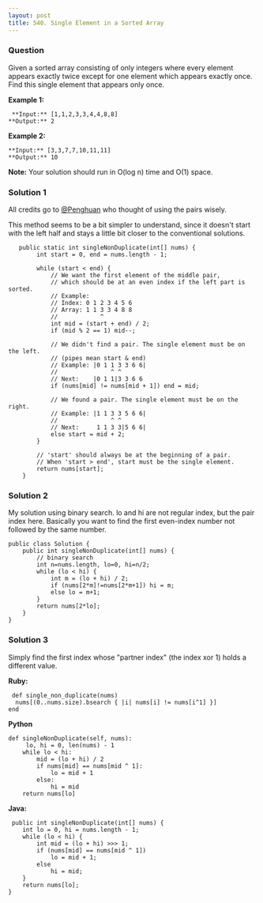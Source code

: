 ```yaml
---
layout: post
title: 540. Single Element in a Sorted Array
---
```

### Question
Given a sorted array consisting of only integers where every element appears
exactly twice except for one element which appears exactly once. Find this
single element that appears only once.



 **Example 1:**

    
    
     **Input:** [1,1,2,3,3,4,4,8,8]
    **Output:** 2
    

**Example 2:**

    
    
    **Input:** [3,3,7,7,10,11,11]
    **Output:** 10
    



 **Note:** Your solution should run in O(log n) time and O(1) space.

### Solution 1
All credits go to [@Penghuan](https://discuss.leetcode.com/post/175763) who
thought of using the pairs wisely.

This method seems to be a bit simpler to understand, since it doesn't start
with the left half and stays a little bit closer to the conventional
solutions.

    
    
       public static int singleNonDuplicate(int[] nums) {
            int start = 0, end = nums.length - 1;
    
            while (start < end) {
                // We want the first element of the middle pair,
                // which should be at an even index if the left part is sorted.
                // Example:
                // Index: 0 1 2 3 4 5 6
                // Array: 1 1 3 3 4 8 8
                //            ^
                int mid = (start + end) / 2;
                if (mid % 2 == 1) mid--;
    
                // We didn't find a pair. The single element must be on the left.
                // (pipes mean start & end)
                // Example: |0 1 1 3 3 6 6|
                //               ^ ^
                // Next:    |0 1 1|3 3 6 6
                if (nums[mid] != nums[mid + 1]) end = mid;
    
                // We found a pair. The single element must be on the right.
                // Example: |1 1 3 3 5 6 6|
                //               ^ ^
                // Next:     1 1 3 3|5 6 6|
                else start = mid + 2;
            }
    
            // 'start' should always be at the beginning of a pair.
            // When 'start > end', start must be the single element.
            return nums[start];
        }
    


### Solution 2
My solution using binary search. lo and hi are not regular index, but the pair
index here. Basically you want to find the first even-index number not
followed by the same number.

    
    
    public class Solution {
        public int singleNonDuplicate(int[] nums) {
            // binary search
            int n=nums.length, lo=0, hi=n/2;
            while (lo < hi) {
                int m = (lo + hi) / 2;
                if (nums[2*m]!=nums[2*m+1]) hi = m;
                else lo = m+1;
            }
            return nums[2*lo];
        }
    }
    


### Solution 3
Simply find the first index whose "partner index" (the index xor 1) holds a
different value.

 **Ruby:**

    
    
     def single_non_duplicate(nums)
      nums[(0..nums.size).bsearch { |i| nums[i] != nums[i^1] }]
    end
    

**Python**

    
    
    def singleNonDuplicate(self, nums):
         lo, hi = 0, len(nums) - 1
        while lo < hi:
            mid = (lo + hi) / 2
            if nums[mid] == nums[mid ^ 1]:
                lo = mid + 1
            else:
                hi = mid
        return nums[lo]
    

**Java:**

    
    
     public int singleNonDuplicate(int[] nums) {
        int lo = 0, hi = nums.length - 1;
        while (lo < hi) {
            int mid = (lo + hi) >>> 1;
            if (nums[mid] == nums[mid ^ 1])
                lo = mid + 1;
            else
                hi = mid;
        }
        return nums[lo];
    }



